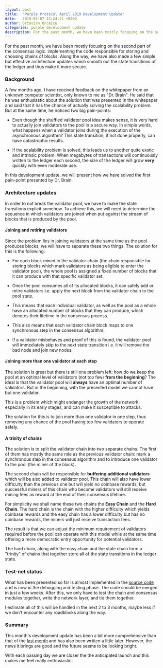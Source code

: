 ```yaml
---
layout: post
title:  "Purple Protocol April 2019 Development Update"
date:   2019-05-07 13:24:41 +0300
author: Octavian Oncescu
categories: purple development update
description: For the past month, we have been mostly focusing on the second part of the consensus logic...
---
```


For the past month, we have been mostly focusing on the second part of the consensus logic: implementing the code responsible for storing and choosing chains of blocks. Along the way, we have also made a few simple but effective architecture updates which smooth out the state transitions of the ledger and thus make it more secure.

### Background
A few months ago, I have received feedback on the whitepaper from an unknown computer scientist, only known to me as "Dr. Brain". He said that he was enthusiastic about the solution that was presented in the whitepaper and said that it has the chance of actually solving the scalability problem. But at the same time, he noticed two big pain-points:

* Even though the shuffled validator pool idea makes sense, it is very hard to actually join validators to the pool in a secure way. In simple words, what happens when a validator joins during the execution of the asynchronous algorithm? This state transition, if not done properly, can have catastrophic results.

* If the scalability problem is solved, this leads us to another quite exotic and intrinsic problem: When megabytes of transactions will continuously written to the ledger each second, the size of the ledger will grow **very** quickly with even moderate use.

In this development update, we will present how we have solved the first pain-point presented by Dr. Brain. 

### Architecture updates
In order to not break the validator pool, we have to make the state transitions explicit somehow. To achieve this, we will need to determine the sequence in which validators are joined when put against the stream of blocks that is produced by the pool. 

#### Joining and retiring validators
Since the problem lies in joining validators at the same time as the pool produces blocks, we will have to separate these two things. The solution for this is the following:

* For each block mined in the validator chain (the chain responsible for storing blocks which mark validators as being eligible to enter the validator pool), the whole pool is assigned a fixed number of blocks that it can produce with that specific validator set.

* Once the pool consumes all of its allocated blocks, it can safely add or retire validators i.e. apply the next block from the validator chain to the pool state. 

* This means that each individual validator, as well as the pool as a whole have an allocated number of blocks that they can produce, which denotes their lifetime in the consensus process.

* This also means that each validator chain block maps to one synchronous step in the consensus algorithm.

* If a validator misbehaves and proof of this is found, the validator pool will immediately skip to the next state transition i.e. it will remove the bad node and join new nodes.

#### Joining more than one validator at each step
The solution is great but there is still one problem left: how do we keep the pool at an optimal level of validators (not too few) **from the beginning**? The ideal is that the validator pool will **always** have an optimal number of validators. But in the beginning, with the presented model we cannot have but one validator.

This is a problem which might endanger the growth of the network, especially in its early stages, and can make it susceptible to attacks.

The solution for this is to join more than one validator in one step, thus removing any chance of the pool having too few validators to operate safely. 

#### A trinity of chains
The solution is to split the validator chain into two separate chains. The first of them has mostly the same role as the previous validator chain: mark a synchronous step in the consensus algorithm and to introduce one validator to the pool (the miner of the block). 

The second chain will be responsible for **buffering additional validators** which will be also added to validator pool. This chain will also have lower difficulty than the previous one but will yield no coinbase rewards, but successful miners of this chain who become validators will still receive mining fees as reward at the end of their consensus lifetime.

For simplicity we shall name these two chains the **Easy Chain** and the **Hard Chain**. The hard chain is the chain with the higher difficulty which yields coinbase rewards and the easy chain has a lower difficulty but has no coinbase rewards, the miners will just receive transaction fees.

The result is that we can adjust the minimum requirement of validators required before the pool can operate with this model while at the same time offering a more democratic entry opportunity for potential validators.

The hard chain, along with the easy chain and the state chain form a "trinity" of chains that together store all of the state transitions in the ledger state.

### Test-net status
What has been presented so far is almost implemented in the [source code](https://github.com/purpleprotocol/purple/pull/34) and is now in the debugging and testing phase. The code should be merged in just a few weeks. After this, we only have to test the chain and consensus modules together, write the network layer, and tie them together.

I estimate all of this will be handled in the next 2 to 3 months, maybe less if we don't encounter any roadblocks along the way.

### Summary
This month's development update has been a bit more comprehensive than that of the [last month](https://purpleprotocol.org/blog/end-of-march-development-update) and has also been written a little later. However, the news it brings are good and the future seems to be looking bright.

With each passing day we are closer the the anticipated launch and this makes me feel really enthusiastic.
